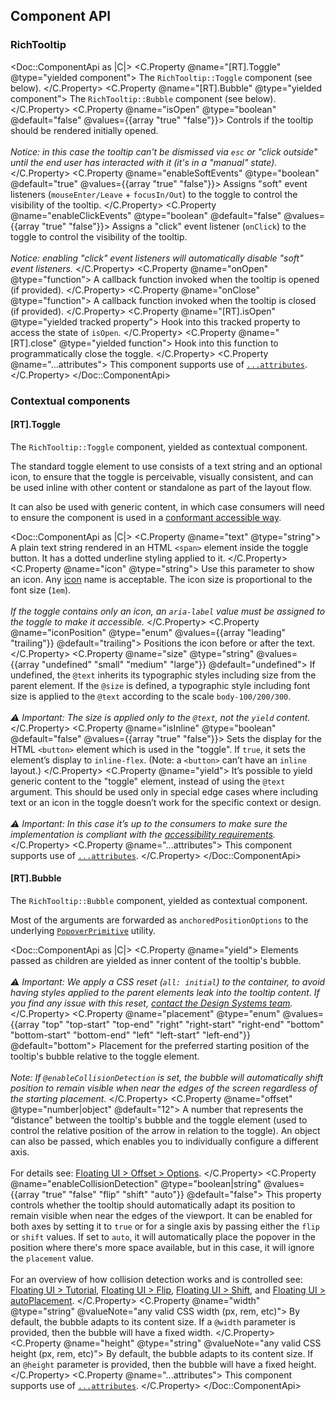 ## Component API

### RichTooltip

<Doc::ComponentApi as |C|>
  <C.Property @name="[RT].Toggle" @type="yielded component">
    The `RichTooltip::Toggle` component (see below).
  </C.Property>
  <C.Property @name="[RT].Bubble" @type="yielded component">
    The `RichTooltip::Bubble` component (see below).
  </C.Property>
  <C.Property @name="isOpen" @type="boolean" @default="false" @values={{array "true" "false"}}>
    Controls if the tooltip should be rendered initially opened.
    <br />
    <br />
    _Notice: in this case the tooltip can't be dismissed via `esc` or "click outside" until the end user has interacted with it (it's in a "manual" state)._
  </C.Property>
  <C.Property @name="enableSoftEvents" @type="boolean" @default="true" @values={{array "true" "false"}}>
    Assigns "soft" event listeners (`mouseEnter/Leave` + `focusIn/Out`) to the toggle to control the visibility of the tooltip.
  </C.Property>
  <C.Property @name="enableClickEvents" @type="boolean" @default="false" @values={{array "true" "false"}}>
    Assigns a "click" event listener (`onClick`) to the toggle to control the visibility of the tooltip.
    <br />
    <br />
    _Notice: enabling "click" event listeners will automatically disable "soft" event listeners._
  </C.Property>
  <C.Property @name="onOpen" @type="function">
    A callback function invoked when the tooltip is opened (if provided).
  </C.Property>
  <C.Property @name="onClose" @type="function">
    A callback function invoked when the tooltip is closed (if provided).
  </C.Property>
  <C.Property @name="[RT].isOpen" @type="yielded tracked property">
    Hook into this tracked property to access the state of `isOpen`.
  </C.Property>
  <C.Property @name="[RT].close" @type="yielded function">
    Hook into this function to programmatically close the toggle.
  </C.Property>
  <C.Property @name="...attributes">
    This component supports use of [`...attributes`](https://guides.emberjs.com/release/in-depth-topics/patterns-for-components/#toc_attribute-ordering).
  </C.Property>
</Doc::ComponentApi>

### Contextual components

#### [RT].Toggle

The `RichTooltip::Toggle` component, yielded as contextual component.

The standard toggle element to use consists of a text string and an optional icon, to ensure that the toggle is perceivable, visually consistent, and can be used inline with other content or standalone as part of the layout flow.

It can also be used with generic content, in which case consumers will need to ensure the component is used in a [conformant accessible way](/components/rich-tooltip?tab=accessibility).

<Doc::ComponentApi as |C|>
  <C.Property @name="text" @type="string">
    A plain text string rendered in an HTML `<span>` element inside the toggle button. It has a dotted underline styling applied to it.
  </C.Property>
  <C.Property @name="icon" @type="string">
    Use this parameter to show an icon. Any [icon](/icons/library) name is acceptable. The icon size is proportional to the font size (`1em`).
    <br />
    <br />
    _If the toggle contains only an icon, an `aria-label` value must be assigned to the toggle to make it accessible._
  </C.Property>
  <C.Property @name="iconPosition" @type="enum" @values={{array "leading" "trailing"}} @default="trailing">
    Positions the icon before or after the text.
  </C.Property>
  <C.Property @name="size" @type="string" @values={{array "undefined" "small" "medium" "large"}} @default="undefined">
    If undefined, the `@text` inherits its typographic styles including size from the parent element.
    If the `@size` is defined, a typographic style including font size is applied to the `@text` according to the scale `body-100/200/300`.
    <br />
    <br />
    _⚠️ Important: The size is applied only to the `@text`, not the `yield` content._
  </C.Property>
  <C.Property @name="isInline" @type="boolean" @default="false" @values={{array "true" "false"}}>
    Sets the display for the HTML `<button>` element which is used in the "toggle". If `true`, it sets the element’s display to `inline-flex`. (Note: a `<button>` can’t have an `inline` layout.)
  </C.Property>
  <C.Property @name="yield">
    It’s possible to yield generic content to the "toggle" element, instead of using the `@text` argument. This should be used only in special edge cases where including text or an icon in the toggle doesn’t work for the specific context or design.
    <br />
    <br />
    _⚠️ Important: In this case it’s up to the consumers to make sure the implementation is compliant with the [accessibility requirements](/components/rich-tooltip?tab=accessibility)._
  </C.Property>
  <C.Property @name="...attributes">
    This component supports use of [`...attributes`](https://guides.emberjs.com/release/in-depth-topics/patterns-for-components/#toc_attribute-ordering).
  </C.Property>
</Doc::ComponentApi>

#### [RT].Bubble

The `RichTooltip::Bubble` component, yielded as contextual component.

Most of the arguments are forwarded as `anchoredPositionOptions` to the underlying [`PopoverPrimitive`](/utilities/popover-primitive#popoverprimitive) utility.

<Doc::ComponentApi as |C|>
  <C.Property @name="yield">
    Elements passed as children are yielded as inner content of the tooltip's bubble.
    <br />
    <br />
    _⚠️ Important: We apply a CSS reset (`all: initial`) to the container, to avoid  having styles applied to the parent elements leak into the tooltip content. If you find any issue with this reset, [contact the Design Systems team](/about/support)._
  </C.Property>
  <C.Property @name="placement" @type="enum" @values={{array "top" "top-start" "top-end" "right" "right-start" "right-end" "bottom" "bottom-start" "bottom-end" "left" "left-start" "left-end"}} @default="bottom">
    Placement for the preferred starting position of the tooltip's bubble relative to the toggle element.
    <br />
    <br />
    _Note: If `@enableCollisionDetection` is set, the bubble will automatically shift position to remain visible when near the edges of the screen regardless of the starting placement._
  </C.Property>
  <C.Property @name="offset" @type="number|object" @default="12">
    A number that represents the “distance” between the tooltip's bubble and the toggle element (used to control the relative position of the arrow in relation to the toggle). An object can also be passed, which enables you to individually configure a different axis.
    <br />
    <br />
    For details see: [Floating UI > Offset > Options](https://floating-ui.com/docs/offset#options).
  </C.Property>
  <C.Property @name="enableCollisionDetection" @type="boolean|string" @values={{array "true" "false" "flip" "shift" "auto"}} @default="false">
    This property controls whether the tooltip should automatically adapt its position to remain visible when near the edges of the viewport. It can be enabled for both axes by setting it to `true` or for a single axis by passing either the `flip` or `shift` values. If set to `auto`, it will automatically place the popover in the position where there's more space available, but in this case, it will ignore the `placement` value.
    <br />
    <br />
    For an overview of how collision detection works and is controlled see: [Floating UI > Tutorial](https://floating-ui.com/docs/tutorial), [Floating UI > Flip](https://floating-ui.com/docs/flip), [Floating UI > Shift](https://floating-ui.com/docs/shift), and [Floating UI > autoPlacement](https://floating-ui.com/docs/autoPlacement).
  </C.Property>
  <C.Property @name="width" @type="string" @valueNote="any valid CSS width (px, rem, etc)">
    By default, the bubble adapts to its content size. If a `@width` parameter is provided, then the bubble will have a fixed width.
  </C.Property>
  <C.Property @name="height" @type="string" @valueNote="any valid CSS height (px, rem, etc)">
    By default, the bubble adapts to its content size. If an `@height` parameter is provided, then the bubble will have a fixed height.
  </C.Property>
  <C.Property @name="...attributes">
    This component supports use of [`...attributes`](https://guides.emberjs.com/release/in-depth-topics/patterns-for-components/#toc_attribute-ordering).
  </C.Property>
</Doc::ComponentApi>
